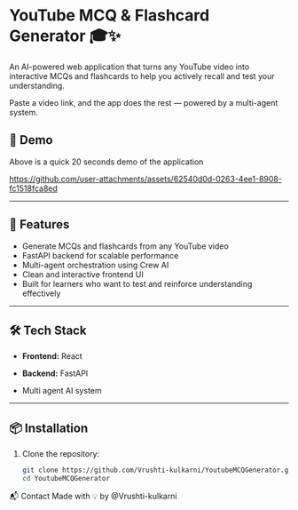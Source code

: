 

# YouTube MCQ & Flashcard Generator 🎓✨

An AI-powered web application that turns any YouTube video into interactive MCQs and flashcards to help you actively recall and test your understanding.

Paste a video link, and the app does the rest — powered by a multi-agent system.


## 🚀 Demo

 Above is a quick 20 seconds demo of the application

https://github.com/user-attachments/assets/62540d0d-0263-4ee1-8908-fc1518fca8ed



---

## 🧠 Features

- Generate MCQs and flashcards from any YouTube video
- FastAPI backend for scalable performance
- Multi-agent orchestration using Crew AI
- Clean and interactive frontend UI
- Built for learners who want to test and reinforce understanding effectively

---

## 🛠️ Tech Stack

- **Frontend:** React 




- **Backend:** FastAPI
- Multi agent AI system

---

## 📦 Installation

1. Clone the repository:
   ```bash
   git clone https://github.com/Vrushti-kulkarni/YoutubeMCQGenerator.git
   cd YoutubeMCQGenerator

📬 Contact
Made with 💡 by @Vrushti-kulkarni

